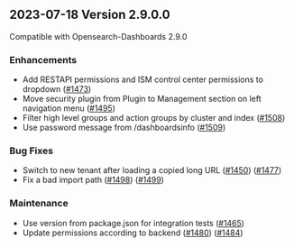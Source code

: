 ## 2023-07-18 Version 2.9.0.0

Compatible with Opensearch-Dashboards 2.9.0

### Enhancements

* Add RESTAPI permissions and ISM control center permissions to dropdown ([#1473](https://github.com/opensearch-project/security-dashboards-plugin/pull/1473))
* Move security plugin from Plugin to Management section on left navigation menu ([#1495](https://github.com/opensearch-project/security-dashboards-plugin/pull/1495))
* Filter high level groups and action groups by cluster and index ([#1508](https://github.com/opensearch-project/security-dashboards-plugin/pull/1508))
* Use password message from /dashboardsinfo ([#1509](https://github.com/opensearch-project/security-dashboards-plugin/pull/1509))

### Bug Fixes

* Switch to new tenant after loading a copied long URL ([#1450](https://github.com/opensearch-project/security-dashboards-plugin/pull/1450)) ([#1477](https://github.com/opensearch-project/security-dashboards-plugin/pull/1477))
* Fix a bad import path ([#1498](https://github.com/opensearch-project/security-dashboards-plugin/pull/1498)) ([#1499](https://github.com/opensearch-project/security-dashboards-plugin/pull/1499))

### Maintenance

* Use version from package.json for integration tests ([#1465](https://github.com/opensearch-project/security-dashboards-plugin/pull/1465))
* Update permissions according to backend ([#1480](https://github.com/opensearch-project/security-dashboards-plugin/pull/1480)) ([#1484](https://github.com/opensearch-project/security-dashboards-plugin/pull/1484))
